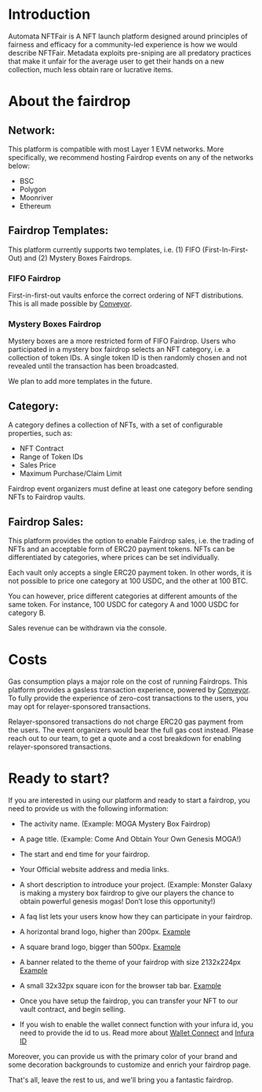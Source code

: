 # Introduction

Automata NFTFair is A NFT launch platform designed around principles of fairness and efficacy for a community-led experience is how we would describe NFTFair. Metadata exploits pre-sniping are all predatory practices that make it unfair for the average user to get their hands on a new collection, much less obtain rare or lucrative items.

# About the fairdrop

## Network:

This platform is compatible with most Layer 1 EVM networks. More specifically, we recommend hosting Fairdrop events on any of the networks below:

- BSC
- Polygon
- Moonriver
- Ethereum

## Fairdrop Templates:

This platform currently supports two templates, i.e. (1) FIFO (First-In-First-Out) and (2) Mystery Boxes Fairdrops.

### FIFO Fairdrop

First-in-first-out vaults enforce the correct ordering of NFT distributions. This is all made possible by [Conveyor](https://www.ata.network/conveyor).

### Mystery Boxes Fairdrop

Mystery boxes are a more restricted form of FIFO Fairdrop. Users who participated in a mystery box fairdrop selects an NFT category, i.e. a collection of token IDs. A single token ID is then randomly chosen and not revealed until the transaction has been broadcasted.

We plan to add more templates in the future.

## Category:

A category defines a collection of NFTs, with a set of configurable properties, such as:

- NFT Contract
- Range of Token IDs
- Sales Price
- Maximum Purchase/Claim Limit

Fairdrop event organizers must define at least one category before sending NFTs to Fairdrop vaults.

## Fairdrop Sales:

This platform provides the option to enable Fairdrop sales, i.e. the trading of NFTs and an acceptable form of ERC20 payment tokens. NFTs can be differentiated by categories, where prices can be set individually.

Each vault only accepts a single ERC20 payment token. In other words, it is not possible to price one category at 100 USDC, and the other at 100 BTC.

You can however, price different categories at different amounts of the same token. For instance, 100 USDC for category A and 1000 USDC for category B.

Sales revenue can be withdrawn via the console.

# Costs

Gas consumption plays a major role on the cost of running Fairdrops. This platform provides a gasless transaction experience, powered by [Conveyor](https://www.ata.network/conveyor). To fully provide the experience of zero-cost transactions to the users, you may opt for relayer-sponsored transactions.

Relayer-sponsored transactions do not charge ERC20 gas payment from the users. The event organizers would bear the full gas cost instead. Please reach out to our team, to get a quote and a cost breakdown for enabling relayer-sponsored transactions.

# Ready to start?

If you are interested in using our platform and ready to start a fairdrop, you need to provide us with the following information:

- The activity name. (Example: MOGA Mystery Box Fairdrop)

- A page title. (Example: Come And Obtain Your Own Genesis MOGA!)

- The start and end time for your fairdrop.

- Your Official website address and media links.

- A short description to introduce your project. (Example: Monster Galaxy is making a mystery box fairdrop to give our players the chance to obtain powerful genesis mogas! Don’t lose this opportunity!)

- A faq list lets your users know how they can participate in your fairdrop.

- A horizontal brand logo, higher than 200px. [Example](https://ipfs.io/ipfs/bafybeihapvgs3ifvv5ts3soxpkez37yo6dln6smlza3smpjjj7dktk7fta/supercar-logo.png)

- A square brand logo, bigger than 500px. [Example](https://ipfs.io/ipfs/bafybeie5adkgmljzx7qzeulnwnq3laqsne4w5myic6c75kk2sqviqdjtua/supercar-icon.png)

- A banner related to the theme of your fairdrop with size 2132x224px [Example](https://ipfs.io/ipfs/bafybeicywiylhs2w6jfofgzhaw3gfnl2pen2u4wgsrmxuu7crlx46uilbe/supercar-banner.jpeg)

- A small 32x32px square icon for the browser tab bar. [Example](https://static.wixstatic.com/media/0653dd_303a21ade8b64ed5bca9f2755b2cb4a5~mv2.png/v1/fill/w_32%2Ch_32%2Clg_1%2Cusm_0.66_1.00_0.01/0653dd_303a21ade8b64ed5bca9f2755b2cb4a5~mv2.png)

- Once you have setup the fairdrop, you can transfer your NFT to our vault contract, and begin selling.

- If you wish to enable the wallet connect function with your infura id, you need to provide the id to us. Read more about [Wallet Connect](https://walletconnect.com/) and [Infura ID](https://infura.io/)

Moreover, you can provide us with the primary color of your brand and some decoration backgrounds to customize and enrich your fairdrop page.

That's all, leave the rest to us, and we'll bring you a fantastic fairdrop.
